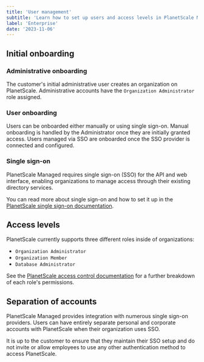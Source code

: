 ```yaml
---
title: 'User management'
subtitle: 'Learn how to set up users and access levels in PlanetScale Managed.'
label: 'Enterprise'
date: '2023-11-06'
---
```


## Initial onboarding

### Administrative onboarding

The customer's initial administrative user creates an organization on PlanetScale. Administrative accounts have the `Organization Administrator` role assigned.

### User onboarding

Users can be onboarded either manually or using single sign-on. Manual onboarding is handled by the Administrator once they are initially granted access. Users managed via SSO are onboarded once the SSO provider is connected and configured.

### Single sign-on

PlanetScale Managed requires single sign-on (SSO) for the API and web interface, enabling organizations to manage access through their existing directory services.

You can read more about single sign-on and how to set it up in the [PlanetScale single sign-on documentation](/docs/concepts/sso).

## Access levels

PlanetScale currently supports three different roles inside of organizations:

- `Organization Administrator`
- `Organization Member`
- `Database Administrator`

See the [PlanetScale access control documentation](/docs/concepts/access-control) for a further breakdown of each role's permissions.

## Separation of accounts

PlanetScale Managed provides integration with numerous single sign-on providers. Users can have entirely separate personal and corporate accounts with PlanetScale when their organization uses SSO.

It is up to the customer to ensure that they maintain their SSO setup and do not invite or allow employees to use any other authentication method to access PlanetScale.
